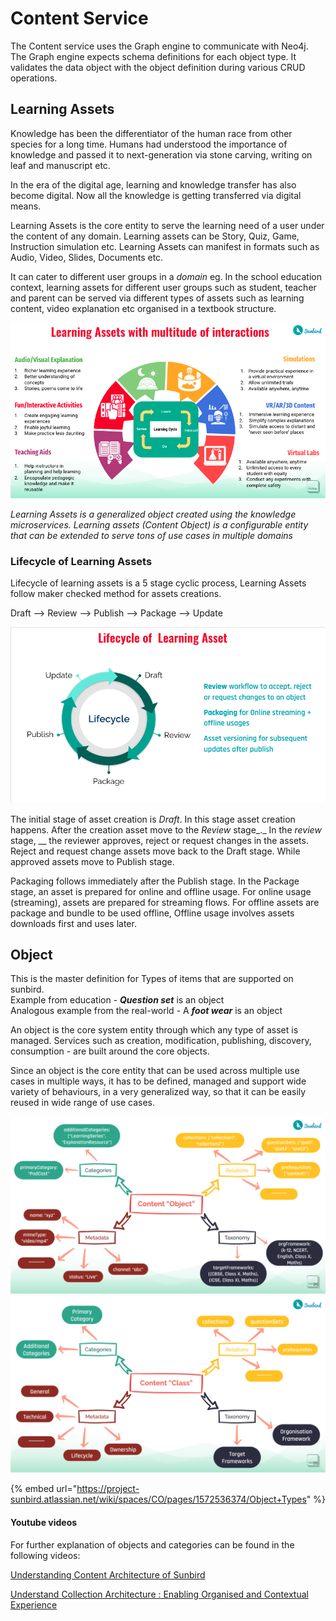 # Content Service

The Content service uses the Graph engine to communicate with Neo4j. The Graph engine expects schema definitions for each object type. It validates the data object with the object definition during various CRUD operations.



## Learning Assets  <a href="#object" id="object"></a>

Knowledge has been the differentiator of the human race from other species for a long time. Humans had understood the importance of knowledge and passed it to next-generation via stone carving, writing on leaf and manuscript etc.&#x20;

In the era of the digital age, learning and knowledge transfer has also become digital. Now all the knowledge is getting transferred via digital means.&#x20;

Learning Assets is the core entity to serve the learning need of a user under the content of any domain. Learning assets can be Story, Quiz, Game, Instruction simulation etc. Learning Assets can manifest in formats such as  Audio, Video, Slides, Documents etc.&#x20;

It can cater to different user groups in a _domain_ eg. In the school education context, learning assets for different user groups such as student, teacher and parent can be served via different types of assets such as learning content, video explanation etc organised in a textbook structure.



![](<../../../../.gitbook/assets/Learning Assets interactions.png>)



_Learning Assets is a generalized object created using the knowledge microservices. Learning assets (Content Object) is a configurable entity that can be extended to serve tons of use cases in multiple domains_&#x20;

### **Lifecycle of Learning Assets**

Lifecycle of learning assets is a 5 stage cyclic process, Learning Assets follow maker checked method for assets creations.&#x20;

Draft --> Review --> Publish --> Package --> Update&#x20;

![Asset lifecycle](<../../../../.gitbook/assets/Asset LifeCycle (1).png>)

The initial stage of asset creation is _Draft_. In this stage asset creation happens. After the creation asset move to the _Review_ stage_._ In the _review_ stage, __ the reviewer approves, reject or request changes in the assets. Reject and request change assets move back to the Draft stage. While approved assets move to Publish stage.&#x20;

Packaging follows immediately after the Publish stage. In the Package stage, an asset is prepared for online and offline usage. For online usage (streaming), assets are prepared for streaming flows.   For offline assets are package and bundle to be used offline,  Offline usage involves assets downloads first and uses later.

## Object  <a href="#object" id="object"></a>

This is the master definition for Types of items that are supported on sunbird.\
Example from education - _**Question set**_ is an object\
Analogous example from the real-world - A _**foot wear**_ is an object

An object is the core system entity through which any type of asset is managed. Services such as creation, modification, publishing, discovery, consumption - are built around the core objects.

Since an object is the core entity that can be used across multiple use cases in multiple ways, it has to be defined, managed and support wide variety of behaviours, in a very generalized way, so that it can be easily reused in wide range of use cases.

![](<../../../../.gitbook/assets/Screenshot from 2021-11-25 08-59-20.png>) ![](<../../../../.gitbook/assets/Screenshot from 2021-11-25 08-59-32.png>)



{% embed url="https://project-sunbird.atlassian.net/wiki/spaces/CO/pages/1572536374/Object+Types" %}

#### Youtube videos

For further explanation of objects and categories can be found in the following videos:

[Understanding Content Architecture of Sunbird](https://www.youtube.com/watch?v=WxZXaTnj2D0\&t=7s)

[Understand Collection Architecture : Enabling Organised and Contextual Experience](https://www.youtube.com/watch?v=n9H87z0-7eU\&t=1709s)
